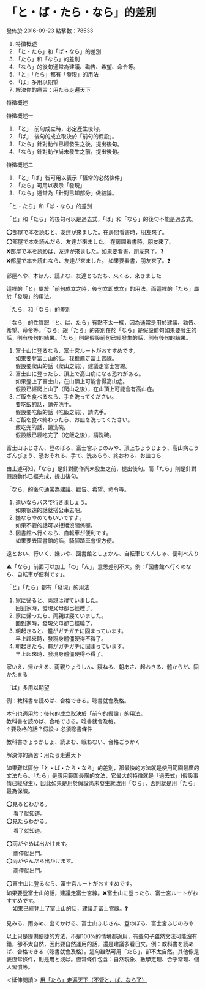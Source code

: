 「と・ば・たら・なら」的差別
==============

發佈於 2016-09-23 點擊數：78533


1.  特徵概述
2.  「と・たら」和「ば・なら」的差別
3.  「たら」和「なら」的差別
4.  「なら」的後句通常為建議、勸告、希望、命令等。
5.  「と」「たら」都有「發現」的用法
6.  「ば」多用以期望
7.  解決你的痛苦：用たら走遍天下

特徵概述

特徵概述一

1.  「と」　前句成立時，必定產生後句。
2.  「ば」　後句的成立取決於「前句的假設」。
3.  「たら」針對動作已經發生之後，提出後句。
4.  「なら」針對動作尚未發生之前，提出後句。

特徵概述二

1.  「と」「ば」皆可用以表示「恆常的必然條件」
2.  「たら」可用以表示「發現」
3.  「なら」通常為「針對已知部分」做結論。

「と・たら」和「ば・なら」的差別

「と」和「たら」的後句可以是過去式，「ば」和「なら」的後句不能是過去式。

⭕️部屋で本を読むと、友達が來ました。在房間看書時，朋友來了。  
⭕️部屋で本を読んだら、友達が來ました。 在房間看書時，朋友來了。  
❌部屋で本を読めば、友達が來ました。如果要看書，朋友來了。❓  
❌部屋で本を読むなら、友達が來ました。 如果要看書，朋友來了。❓

部屋へや、本ほん、読よむ、友達ともだち、來くる、來きました

這裡的「と」屬於「前句成立之時，後句立即成立」的用法。而這裡的「たら」屬於「發現」的用法。

「たら」和「なら」的差別

「なら」的性質跟「と、ば、たら」有點不太一樣，因為通常是用於建議、勸告、希望、命令等。「なら」跟「たら」的差別在於「なら」是假設前句如果要發生的話，則有後句的結果。「たら」則是假設前句已經發生的話，則有後句的結果。

1.  富士山に登るなら、富士宮ルートがおすすめです。  
    如果要登富士山的話，我推薦走富士宮線。  
    假設要爬山的話（爬山之前），建議走富士宮線。
2.  富士山に登ったら、頂上で高山病になる恐れがある。  
    如果登上了富士山，在山頂上可能會得高山症。  
    假設已經爬上山了（爬山之後），在山頂上可能會有高山症。
3.  ご飯を食べるなら、手を洗ってください。  
    要吃飯的話，請先洗手。  
    假設要吃飯的話（吃飯之前），請洗手。
4.  ご飯を食べ終わったら、お皿を洗ってください。  
    飯吃完的話，請洗碗。  
    假設飯已經吃完了（吃飯之後），請洗碗。

富士山ふじさん、登のぼる、富士宮ふじのみや、頂上ちょうじょう、高山病こうざんびょう、恐おそれる、手て、洗あらう、終おわる、お皿さら

由上述可知，「なら」是針對動作尚未發生之前，提出後句。而「たら」則是針對假設動作已經完成，提出後句。

「なら」的後句通常為建議、勸告、希望、命令等。

1.  遠いならバスで行きましょう。   
    如果很遠的話就搭公車去吧。
2.  嫌ならやめてもいいですよ。      
    如果不要的話可以拒絕沒關係喔。 
3.  図書館へ行くなら、自転車が便利です。  
    如果要去圖書館的話，騎腳踏車會很方便。

遠とおい、行いく、嫌いや、図書館としょかん、自転車じてんしゃ、便利べんり

⚠️「なら」前面可以加上「の」「ん」，意思差別不大。例：「図書館へ行くのなら、自転車が便利です」。

「と」「たら」都有「發現」的用法

1.  家に帰ると、両親は寢ていました。  
    回到家時，發現父母都已經睡了。
2.  家に帰ったら、両親は寢ていました。  
    回到家時，發現父母都已經睡了。
3.  朝起きると、體がガチガチに固まっています。  
    早上起來時，發現身體僵硬得不得了。
4.  朝起きたら、體がガチガチに固まっています。  
    早上起來時，發現身體僵硬得不得了。

家いえ、帰かえる、両親りょうしん、寢ねる、朝あさ、起おきる、體からだ、固かたまる

「ば」多用以期望

例：教科書を読めば、合格できる。唸書就會及格。

本句也適用於：後句的成立取決於「前句的假設」的用法。  
教科書を読めば、合格できる。唸書就會及格。  
↑要及格的話？假設→ 必須唸書條件

教科書きょうかしょ、読よむ、眠ねむい、合格ごうかく

解決你的痛苦：用たら走遍天下

如果難以區分「と・ば・たら・なら」的差別，那最快的方法就是使用範圍最廣的文法たら。「たら」是應用範圍最廣的文法，它最大的特徵就是「過去式」(假設事情已經發生)，因此如果是用於假設尚未發生就改用「なら」，否則就是用「たら」最為保險。

⭕️見るとわかる。  
　 看了就知道。  
⭕️見たらわかる。  
　 看了就知道。

⭕️雨がやめば出かけます。  
　 雨停就出門。  
⭕️雨がやんだら出かけます。  
　 雨停就出門。

⭕️富士山に登るなら、富士宮ルートがおすすめです。  
 如果要登富士山的話，建議走富士宮線。❌富士山に登ったら、富士宮ルートがおすすめです。  
    如果已經登上了富士山的話，建議走富士宮線。❓

見みる、雨あめ、出でかける、富士山ふじさん、登のぼる、富士宮ふじのみや

以上只是提供便捷的方法，不是100%的情境都適用，有些句子雖然文法可能沒有錯，卻不太自然，因此要自然運用的話，還是建議多看日文。例：教科書を読めば、合格できる（唸書就會及格）。這句雖然可用「たら」，卻不太自然。其他像是表恆常條件，則是用と或ば。恆常條件包含：自然現象、數學定理、合乎常理、個人習慣等。

＜延伸閱讀＞ [用「たら」走遍天下（不管と、ば、なら了）](用「たら」即可走遍天下)